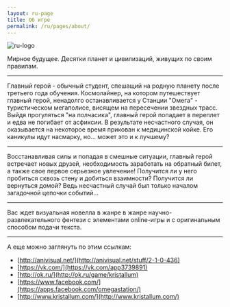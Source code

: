 ```yaml
---
layout: ru-page
title: Об игре
permalink: /ru/pages/about/
---
```


![ru-logo](http://anivisual.net/_sf/4/436.png)

Мирное будущее. Десятки планет и цивилизаций, живущих по своим правилам.

---
Главный герой - обычный студент, спешащий на родную планету после третьего года обучения. Космолайнер, на котором путешествует главный герой, ненадолго останавливается у Станции "Омега" - туристическом мегаполисе, висящем на пересечении звездных трасс. Выйдя прогуляться "на полчасика", главный герой попадает в переплет и едва не погибает от асфиксии. В результате несчастного случая, он оказывается на некоторое время прикован к медицинской койке. Его каникулы идут насмарку, но... может это и к лучшему?

---
Восстанавливая силы и попадая в смешные ситуации, главный герой встречает новых друзей, необходимость заработать на обратный билет, а также свое первое серьезное увлечение! Получится ли у него пробиться сквозь стену и добиться взаимности? Получится ли вернуться домой? Ведь несчастный случай был только началом загадочной цепочки событий...

---
Вас ждет визуальная новелла в жанре в жанре научно-развлекательного фентези с элементами online-игры и с оригинальным способом подачи текста.

---
А еще можно заглянуть по этим ссылкам:

* [http://anivisual.net/](http://anivisual.net/stuff/2-1-0-436)
* [https://vk.com/](https://vk.com/app3739891)
* [http://ok.ru/](http://ok.ru/game/kristallum)
* [https://www.facebook.com/](https://apps.facebook.com/omegastation/)
* [http://www.kristallum.com/](http://www.kristallum.com/)
